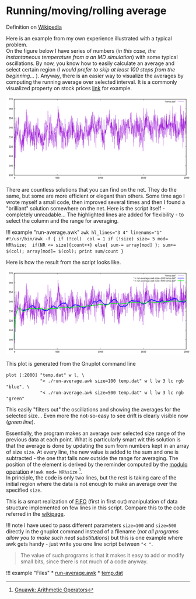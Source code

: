 # Running/moving/rolling average

Definition on [Wikipedia](https://en.wikipedia.org/wiki/Moving_average#Simple_moving_average)

Here is an example from my own experience illustrated with a typical problem.  
On the figure below I have series of numbers (_in this case, the instantaneous temperature from a an MD simulation_) with some typical oscillations. By now, you know how to easily calculate an average and select certain region (_I would prefer to skip at least 100 steps from the beginning..._ ). Anyway, there is an easier way to visualize the averages by computing the running average over selected interval. It is a commonly visualized property on stock prices [link](https://commodity.com/technical-analysis/ma-simple/) for example.

![temp1](../images/run-average0.png)

There are countless solutions that you can find on the net. They do the same, but some are more efficient or elegant than others. Some time ago I wrote myself a small code, then improved several times and then I found a "brilliant" solution somewhere on the net. Here is the script itself - completely unreadable... The highlighted lines are added for flexibility - to select the column and the range for averaging.

!!! example "run-average.awk"
    ``` awk hl_lines="3 4" linenums="1"
    #!/usr/bin/awk -f
    {
      if (!col)  col = 1
      if (!size) size= 5
      mod= NR%size; 
      if(NR <= size){count++}
      else{ sum-= array[mod] };
      sum+= $(col); array[mod]= $(col);
      print sum/count
    }
    ```

Here is how the result from the script looks like.

![temp2](../images/run-average1.png)

This plot is generated from the Gnuplot command line 
``` gnuplot
plot [:2000] "temp.dat" w l, \
             "< ./run-average.awk size=100 temp.dat" w l lw 3 lc rgb "blue", \
             "< ./run-average.awk size=500 temp.dat" w l lw 3 lc rgb "green"
```

This easily "filters out" the oscillations and showing the averages for the selected size... Even more the not-so-easy to see drift is clearly visible now (_green line_).

Essentially, the program makes an average over selected size range of the previous data at each point. What is particularly smart wit this solution is that the average is done by updating the sum from numbers kept in an  array of size `size`. At every line, the new value is added to the sum and one is subtracted - the one that falls now outside the range for averaging. The position of the element is derived by the reminder computed by the [modulo operation](https://en.wikipedia.org/wiki/Modulo_operation) `#!awk mod= NR%size` [^1].  
In principle, the code is only two lines, but the rest is taking care of the initial region where the data is not enough to make an average over the specified `size`.

This is a smart realization of [FIFO](https://en.wikipedia.org/wiki/FIFO_(computing_and_electronics)) (first in first out) manipulation of data structure implemented on few lines in this script. Compare this to the code referred in the [wikipage](https://en.wikipedia.org/wiki/FIFO_(computing_and_electronics)#Code).

!!! note
    I have used to pass different parameters `size=100` and `size=500` directly in the gnuplot command instead of a filename (_not all programs allow you to make such neat substitutions_) but this is one example where awk gets handy - just write you one line script between `"< "`.

> The value of such programs is that it makes it easy to add or modify small bits, since there is not much of a code anyway. 

[^1]: [Gnuawk: Arithmetic Operators](https://www.gnu.org/software/gawk/manual/html_node/Arithmetic-Ops.html)

!!! example "Files"
    * [run-average.awk](../data/run-average.awk)
    * [temp.dat](../data/temp.dat)


